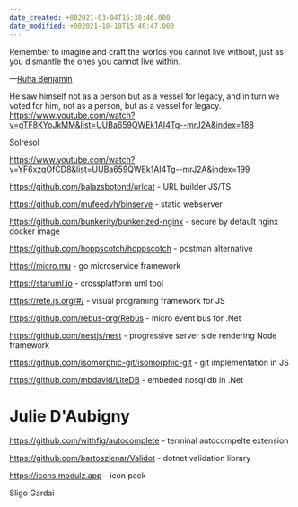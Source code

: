 ```yaml
---
date_created: +002021-03-04T15:38:46.000
date_modified: +002021-10-10T15:40:47.000
---
```


Remember to imagine and craft the worlds you cannot live without, just as you dismantle the ones you cannot live within.  

—[Ruha Benjamin](https://media.us18.list-manage.com/track/click?u=5125332501a1986f0f3685a57&id=a2301a99b8&e=b60d46a5d7)

He saw himself not as a person but as a vessel for legacy, and in turn we voted for him, not as a person, but as a vessel for legacy. https://www.youtube.com/watch?v=gTF8KYoJkMM&list=UUBa659QWEk1AI4Tg--mrJ2A&index=188

Solresol

https://www.youtube.com/watch?v=YF6xzqOfCD8&list=UUBa659QWEk1AI4Tg--mrJ2A&index=199

https://github.com/balazsbotond/urlcat - URL builder JS/TS

https://github.com/mufeedvh/binserve - static webserver

https://github.com/bunkerity/bunkerized-nginx - secure by default nginx docker image

https://github.com/hoppscotch/hoppscotch - postman alternative

https://micro.mu - go microservice framework

https://staruml.io - crossplatform uml tool

https://rete.js.org/#/ - visual programing framework for JS

https://github.com/rebus-org/Rebus - micro event bus for .Net

https://github.com/nestjs/nest - progressive server side rendering Node framework

https://github.com/isomorphic-git/isomorphic-git - git implementation in JS

https://github.com/mbdavid/LiteDB - embeded nosql db in .Net

# Julie D'Aubigny

https://github.com/withfig/autocomplete - terminal autocompelte extension

https://github.com/bartoszlenar/Validot - dotnet validation library

https://icons.modulz.app - icon pack

Sligo Gardai
